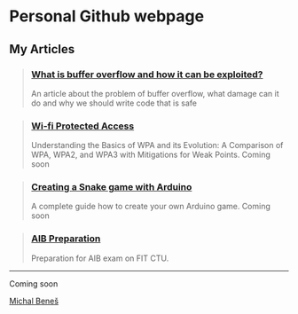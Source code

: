 # Personal Github webpage

## My Articles

> ### [What is buffer overflow and how it can be exploited?](./posts/buffer_overflow/index.md)
>
> An article about the problem of buffer overflow, what damage can it do and why we should write code that is safe

> ### [Wi-fi Protected Access](./posts/wifi_protected_access/index.md)
>
> Understanding the Basics of WPA and its Evolution: A Comparison of WPA, WPA2, and WPA3 with Mitigations for Weak Points. Coming soon

> ### [Creating a Snake game with Arduino](./articles/arduino_snake_game/index.md)
>
> A complete guide how to create your own Arduino game. Coming soon


> ### [AIB Preparation](./posts/aib/index.md)
>
> Preparation for AIB exam on FIT CTU.

---

Coming soon


<div class="badge-base LI-profile-badge" data-locale="en_US" data-size="large" data-theme="light" data-type="HORIZONTAL" data-vanity="imichalbenes" data-version="v1"><a class="badge-base__link LI-simple-link" href="https://cz.linkedin.com/in/imichalbenes?trk=profile-badge">Michal Beneš</a></div>
              
